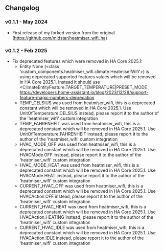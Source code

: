 ## Changelog

### v0.1.1 - May 2024
 - First release of my forked version from the original (https://github.com/midstar/heatmiser_wifi_ha)

### v0.1.2 - Feb 2025
 - Fix deprecated features which were removed in HA Core 2025.1:
    - Entity None (<class 'custom_components.heatmiser_wifi.climate.HeatmiserWifi'>) is using deprecated supported features values which will be removed in HA Core 2025.1. Instead it should use <ClimateEntityFeature.TARGET_TEMPERATURE|PRESET_MODE https://developers.home-assistant.io/blog/2023/12/28/support-feature-magic-numbers-deprecation
    - TEMP_CELSIUS was used from heatmiser_wifi, this is a deprecated constant which will be removed in HA Core 2025.1. Use UnitOfTemperature.CELSIUS instead, please report it to the author of the 'heatmiser_wifi' custom integration
    - TEMP_FAHRENHEIT was used from heatmiser_wifi, this is a deprecated constant which will be removed in HA Core 2025.1. Use UnitOfTemperature.FAHRENHEIT instead, please report it to the author of the 'heatmiser_wifi' custom integration
    - HVAC_MODE_OFF was used from heatmiser_wifi, this is a deprecated constant which will be removed in HA Core 2025.1. Use HVACMode.OFF instead, please report it to the author of the 'heatmiser_wifi' custom integration
    - HVAC_MODE_HEAT was used from heatmiser_wifi, this is a deprecated constant which will be removed in HA Core 2025.1. Use HVACMode.HEAT instead, please report it to the author of the 'heatmiser_wifi' custom integration
    - CURRENT_HVAC_OFF was used from heatmiser_wifi, this is a deprecated constant which will be removed in HA Core 2025.1. Use HVACAction.OFF instead, please report it to the author of the 'heatmiser_wifi' custom integration
    - CURRENT_HVAC_HEAT was used from heatmiser_wifi, this is a deprecated constant which will be removed in HA Core 2025.1. Use HVACAction.HEATING instead, please report it to the author of the 'heatmiser_wifi' custom integration
    - CURRENT_HVAC_IDLE was used from heatmiser_wifi, this is a deprecated constant which will be removed in HA Core 2025.1. Use HVACAction.IDLE instead, please report it to the author of the 'heatmiser_wifi' custom integration